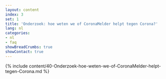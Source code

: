```yaml
---
layout: content
index: 3
set: 1
title: 'Onderzoek: hoe weten we of CoronaMelder helpt tegen Corona?'
lang: nl
categories:
- nl
- faq
showBreadCrumbs: true
showContact: true
---
```

{% include content/40-Onderzoek-hoe-weten-we-of-CoronaMelder-helpt-tegen-Corona.md %}
 